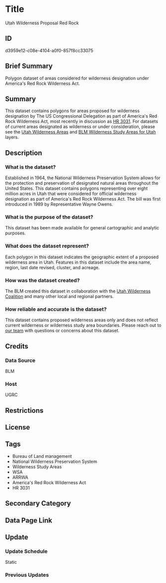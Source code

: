 # Title

Utah Wilderness Proposal Red Rock

## ID

d3959e12-c08e-4104-a0f0-857f8cc33075

## Brief Summary

Polygon dataset of areas considered for wilderness designation under America's Red Rock Wilderness Act.

## Summary

This dataset contains polygons for areas proposed for wilderness designation by The US Congressional Delegation as part of America's Red Rock Wilderness Act, most recently in discussion as [HR 3031](https://www.congress.gov/bill/118th-congress/house-bill/3031/text). For datasets of current areas designated as wilderness or under consideration, please see the [Utah Wilderness Areas](https://gis.utah.gov/products/sgid/boundaries/wilderness/) and [BLM Wilderness Study Areas for Utah](https://gis.utah.gov/products/sgid/boundaries/blm-wilderness-study-areas/) layers.

## Description

### What is the dataset?

Established in 1964, the National Wilderness Preservation System allows for the protection and preservation of designated natural areas throughout the United States. This dataset contains polygons representing over eight million acres in Utah that were considered for official wilderness designation as part of America's Red Rock Wilderness Act. The bill was first introduced in 1989 by Representative Wayne Owens.

### What is the purpose of the dataset?

This dataset has been made available for general cartographic and analytic purposes.

### What does the dataset represent?

Each polygon in this dataset indicates the geographic extent of a proposed wilderness area in Utah. Features in this dataset include the area name, region, last date revised, cluster, and acreage.

### How was the dataset created?

The BLM created this dataset in collaboration with the [Utah Wilderness Coalition](https://protectwildutah.org/) and many other local and regional partners.

### How reliable and accurate is the dataset?

This dataset contains proposed wilderness areas only and does not reflect current wilderness or wilderness study area boundaries. Please reach out to [our team](https://gis.utah.gov/contact/) with questions or concerns about this dataset.

## Credits

### Data Source

BLM

### Host

UGRC

## Restrictions

## License

## Tags

- Bureau of Land management
- National Wilderness Preservation System
- Wilderness Study Areas
- WSA
- ARRWA
- America's Red Rock Wilderness Act
- HR 3031

## Secondary Category

## Data Page Link

## Update

### Update Schedule

Static

### Previous Updates
